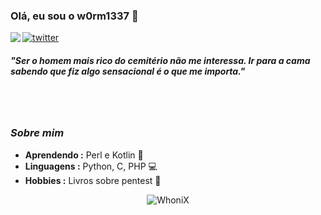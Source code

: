 ### Olá, eu sou o w0rm1337 👋

<img align="left" src="https://orhun.dev/img/crow.png">

[![twitter](https://img.shields.io/badge/-@WhoniX2020-313131?style=flat-square&labelColor=313131&logo=twitter&logoColor=white&color=313131)](https://twitter.com/WhoniX2020)  

<h5>"Ser o homem mais rico do cemitério não me interessa. Ir para a cama sabendo que fiz algo sensacional é o que me importa."</h5>

<br><br>

### <i>Sobre mim</i>

-  **Aprendendo :** Perl e Kotlin 🎉	
-  **Linguagens :** Python, C, PHP 💻
-  **Hobbies :** Livros sobre pentest 📕

<!-- 
-  **Organização :** [Technojam](https://github.com/technojam), [Developers Student Club at Galgotias University](https://github.com/DSC-Galgotias) 
-->

<p align="center">
  <img alt="WhoniX" src="https://github-readme-stats.vercel.app/api?username=WhoniX2020&show_icons=true&theme=radical">
</p>
